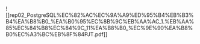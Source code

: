 ![[rep02_PostgreSQL%EC%82%AC%EC%9A%A9%ED%95%B4%EB%B3%B4%EA%B8%B0_%EA%B0%95%EC%8B%9C%EB%AA%AC_1.%EB%AA%85%EC%84%B8%EC%84%9C_11%EA%B8%B0_%EC%9E%90%EA%B8%B0%EC%A3%BC%EB%8F%84PJT.pdf]]